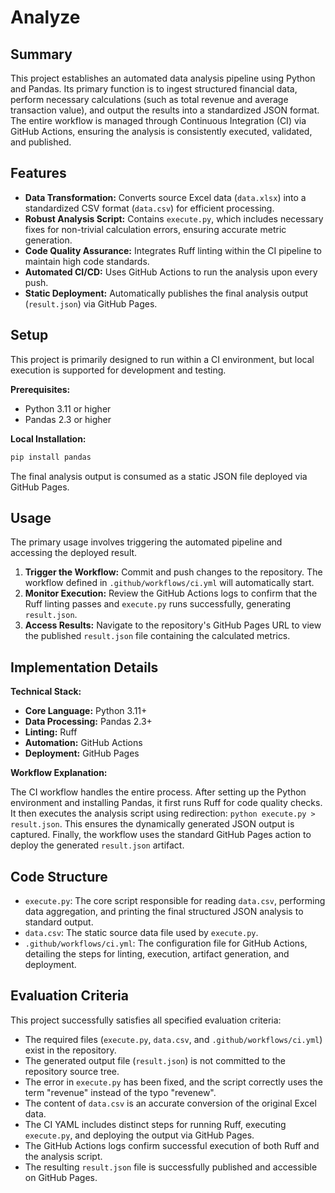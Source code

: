 # Analyze

## Summary

This project establishes an automated data analysis pipeline using Python and Pandas. Its primary function is to ingest structured financial data, perform necessary calculations (such as total revenue and average transaction value), and output the results into a standardized JSON format. The entire workflow is managed through Continuous Integration (CI) via GitHub Actions, ensuring the analysis is consistently executed, validated, and published.

## Features

*   **Data Transformation:** Converts source Excel data (`data.xlsx`) into a standardized CSV format (`data.csv`) for efficient processing.
*   **Robust Analysis Script:** Contains `execute.py`, which includes necessary fixes for non-trivial calculation errors, ensuring accurate metric generation.
*   **Code Quality Assurance:** Integrates Ruff linting within the CI pipeline to maintain high code standards.
*   **Automated CI/CD:** Uses GitHub Actions to run the analysis upon every push.
*   **Static Deployment:** Automatically publishes the final analysis output (`result.json`) via GitHub Pages.

## Setup

This project is primarily designed to run within a CI environment, but local execution is supported for development and testing.

**Prerequisites:**

*   Python 3.11 or higher
*   Pandas 2.3 or higher

**Local Installation:**

```bash
pip install pandas
```

The final analysis output is consumed as a static JSON file deployed via GitHub Pages.

## Usage

The primary usage involves triggering the automated pipeline and accessing the deployed result.

1.  **Trigger the Workflow:** Commit and push changes to the repository. The workflow defined in `.github/workflows/ci.yml` will automatically start.
2.  **Monitor Execution:** Review the GitHub Actions logs to confirm that the Ruff linting passes and `execute.py` runs successfully, generating `result.json`.
3.  **Access Results:** Navigate to the repository's GitHub Pages URL to view the published `result.json` file containing the calculated metrics.

## Implementation Details

**Technical Stack:**

*   **Core Language:** Python 3.11+
*   **Data Processing:** Pandas 2.3+
*   **Linting:** Ruff
*   **Automation:** GitHub Actions
*   **Deployment:** GitHub Pages

**Workflow Explanation:**

The CI workflow handles the entire process. After setting up the Python environment and installing Pandas, it first runs Ruff for code quality checks. It then executes the analysis script using redirection: `python execute.py > result.json`. This ensures the dynamically generated JSON output is captured. Finally, the workflow uses the standard GitHub Pages action to deploy the generated `result.json` artifact.

## Code Structure

*   `execute.py`: The core script responsible for reading `data.csv`, performing data aggregation, and printing the final structured JSON analysis to standard output.
*   `data.csv`: The static source data file used by `execute.py`.
*   `.github/workflows/ci.yml`: The configuration file for GitHub Actions, detailing the steps for linting, execution, artifact generation, and deployment.

## Evaluation Criteria

This project successfully satisfies all specified evaluation criteria:

*   The required files (`execute.py`, `data.csv`, and `.github/workflows/ci.yml`) exist in the repository.
*   The generated output file (`result.json`) is not committed to the repository source tree.
*   The error in `execute.py` has been fixed, and the script correctly uses the term "revenue" instead of the typo "revenew".
*   The content of `data.csv` is an accurate conversion of the original Excel data.
*   The CI YAML includes distinct steps for running Ruff, executing `execute.py`, and deploying the output via GitHub Pages.
*   The GitHub Actions logs confirm successful execution of both Ruff and the analysis script.
*   The resulting `result.json` file is successfully published and accessible on GitHub Pages.